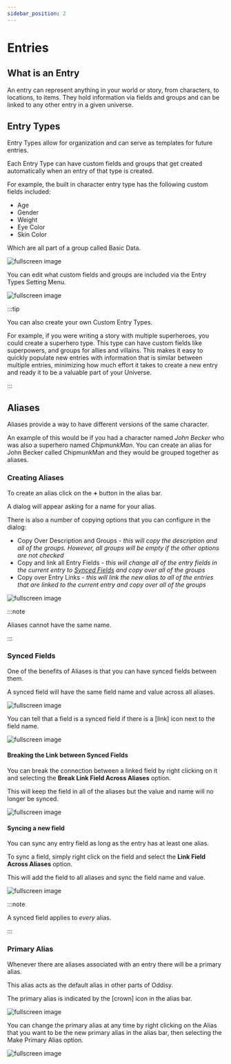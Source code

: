 ```yaml
---
sidebar_position: 2
---
```


# Entries

## What is an Entry

An entry can represent anything in your world or story, from characters, to locations, to items. They hold information via fields and groups and can be linked to any other entry in a given universe. 

## Entry Types

Entry Types allow for organization and can serve as templates for future entries. 

Each Entry Type can have custom fields and groups that get created automatically when an entry of that type is created. 

For example, the built in character entry type has the following custom fields included:

* Age
* Gender
* Weight
* Eye Color
* Skin Color

Which are all part of a group called Basic Data.

![fullscreen image](../../static/img/concepts/entries/character_built_in.JPG)

You can edit what custom fields and groups are included via the Entry Types Setting Menu.

![fullscreen image](../../static/img/concepts/entries/entry_types.JPG)

:::tip

You can also create your own Custom Entry Types.

For example, if you were writing a story with multiple superheroes, you could create a superhero type. This type can have custom fields like superpowers, and groups for allies and villains. This makes it easy to quickly populate new entries with information that is similar between multiple entries, minimizing how much effort it takes to create a new entry and ready it to be a valuable part of your Universe.

:::

## Aliases

Aliases provide a way to have different versions of the same character. 

An example of this would be if you had a character named *John Becker* who was also a superhero named *ChipmunkMan*. You can create an alias for John Becker called ChipmunkMan and they would be grouped together as aliases.

### Creating Aliases

To create an alias click on the **+** button in the alias bar.

A dialog will appear asking for a name for your alias. 

There is also a number of copying options that you can configure in the dialog:

* Copy Over Description and Groups - *this will copy the description and all of the groups. However, all groups will be empty if the other options are not checked*
* Copy and link all Entry Fields - *this will change all of the entry fields in the current entry to [Synced Fields](#synced-fields) and copy over all of the groups*
* Copy over Entry Links - *this will link the new alias to all of the entries that are linked to the current entry and copy over all of the groups*


![fullscreen image](../../static/img/concepts/entries/alias_creation.gif)

:::note

Aliases cannot have the same name. 

:::

### Synced Fields

One of the benefits of Aliases is that you can have synced fields between them.

A synced field will have the same field name and value across all aliases.

![fullscreen image](../../static/img/concepts/entries/sync_across.gif)

You can tell that a field is a synced field if there is a [link] icon next to the field name.

![fullscreen image](../../static/img/concepts/entries/sync_icon.JPG)

#### Breaking the Link between Synced Fields

You can break the connection between a linked field by right clicking on it and selecting the **Break Link Field Across Aliases** option.

This will keep the field in all of the aliases but the value and name will no longer be synced.

![fullscreen image](../../static/img/concepts/entries/break_sync.gif)

#### Syncing a new field

You can sync any entry field as long as the entry has at least one alias.

To sync a field, simply right click on the field and select the **Link Field Across Aliases** option.

This will add the field to all aliases and sync the field name and value.

![fullscreen image](../../static/img/concepts/entries/create_sync.gif)

:::note

A synced field applies to *every* alias.

:::

### Primary Alias

Whenever there are aliases associated with an entry there will be a primary alias. 

This alias acts as the default alias in other parts of Oddisy. 

The primary alias is indicated by the [crown] icon in the alias bar. 

![fullscreen image](../../static/img/concepts/entries/crown.JPG)

You can change the primary alias at any time by right clicking on the Alias that you want to be the new primary alias in the alias bar, then selecting the Make Primary Alias option.

![fullscreen image](../../static/img/concepts/entries/primary_alias.gif)
